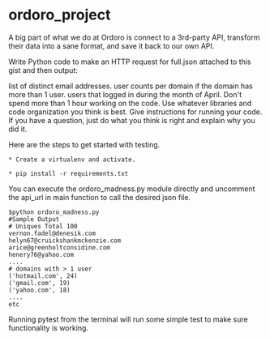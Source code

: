 ordoro_project
==============

A big part of what we do at Ordoro is connect to a 3rd-party API, transform their data into a sane format, and save it back to our own API.

Write Python code to make an HTTP request for full.json attached to this gist and then output:

list of distinct email addresses.
user counts per domain if the domain has more than 1 user.
users that logged in during the month of April.
Don't spend more than 1 hour working on the code. Use whatever libraries and code organization you think is best. Give instructions for running your code. If you have a question, just do what you think is right and explain why you did it.

Here are the steps to get started with testing. 
    
    * Create a virtualenv and activate. 
    
    * pip install -r requirements.txt


You can execute the ordoro_madness.py module directly and uncomment the api_url in main function to call the desired json file. 
```
$python ordoro_madness.py
#Sample Output
# Uniques Total 100
vernon.fadel@denesik.com
helyn67@cruickshankmckenzie.com
arice@greenholtconsidine.com
henery76@yahoo.com
....
# domains with > 1 user
('hotmail.com', 24)
('gmail.com', 19)
('yahoo.com', 18)
....
etc

```


Running pytest from the terminal will run some simple test to make sure functionality is working. 
